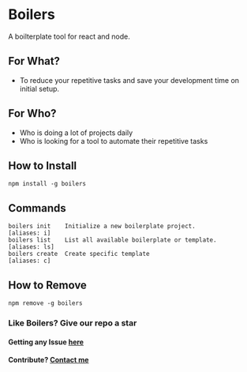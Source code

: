 # Boilers

A boilterplate tool for react and node.

## For What?

* To reduce your repetitive tasks and save your development time on initial setup.

## For Who?

* Who is doing a lot of projects daily
* Who is looking for a tool to automate their repetitive tasks

## How to Install

```shell
npm install -g boilers
```

## Commands

```shell
boilers init    Initialize a new boilerplate project.            [aliases: i]
boilers list    List all available boilerplate or template.      [aliases: ls]
boilers create  Create specific template                         [aliases: c]
```

## How to Remove

```shell
npm remove -g boilers
```

### Like Boilers? Give our repo a star

#### Getting any Issue [here](https://github.com/arulvalananto/boilers/issues)

#### Contribute? [Contact me](https://github.com/arulvalananto)
